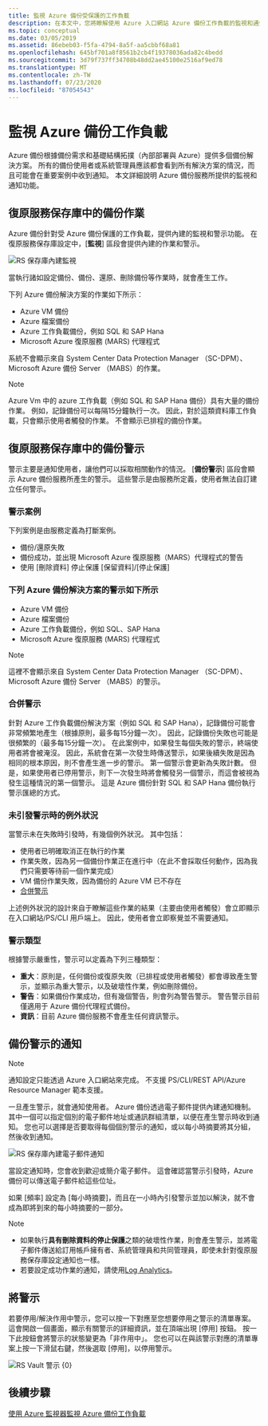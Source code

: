 ```yaml
---
title: 監視 Azure 備份受保護的工作負載
description: 在本文中，您將瞭解使用 Azure 入口網站 Azure 備份工作負載的監視和通知功能。
ms.topic: conceptual
ms.date: 03/05/2019
ms.assetid: 86ebeb03-f5fa-4794-8a5f-aa5cbbf68a81
ms.openlocfilehash: 645bf701a8f8561b2cb4f19378036ada82c4bedd
ms.sourcegitcommit: 3d79f737ff34708b48dd2ae45100e2516af9ed78
ms.translationtype: MT
ms.contentlocale: zh-TW
ms.lasthandoff: 07/23/2020
ms.locfileid: "87054543"
---
```

# <a name="monitoring-azure-backup-workloads"></a>監視 Azure 備份工作負載

Azure 備份根據備份需求和基礎結構拓撲（內部部署與 Azure）提供多個備份解決方案。 所有的備份使用者或系統管理員應該都會看到所有解決方案的情況，而且可能會在重要案例中收到通知。 本文詳細說明 Azure 備份服務所提供的監視和通知功能。

## <a name="backup-jobs-in-recovery-services-vault"></a>復原服務保存庫中的備份作業

Azure 備份針對受 Azure 備份保護的工作負載，提供內建的監視和警示功能。 在復原服務保存庫設定中，[**監視**] 區段會提供內建的作業和警示。

![RS 保存庫內建監視](media/backup-azure-monitoring-laworkspace/rs-vault-inbuiltmonitoring.png)

當執行諸如設定備份、備份、還原、刪除備份等作業時，就會產生工作。

下列 Azure 備份解決方案的作業如下所示：

- Azure VM 備份
- Azure 檔案備份
- Azure 工作負載備份，例如 SQL 和 SAP Hana
- Microsoft Azure 復原服務 (MARS) 代理程式

系統不會顯示來自 System Center Data Protection Manager （SC-DPM）、Microsoft Azure 備份 Server （MABS）的作業。

> [!NOTE]
> Azure Vm 中的 azure 工作負載（例如 SQL 和 SAP Hana 備份）具有大量的備份作業。 例如，記錄備份可以每隔15分鐘執行一次。 因此，對於這類資料庫工作負載，只會顯示使用者觸發的作業。 不會顯示已排程的備份作業。

## <a name="backup-alerts-in-recovery-services-vault"></a>復原服務保存庫中的備份警示

警示主要是通知使用者，讓他們可以採取相關動作的情況。 [**備份警示**] 區段會顯示 Azure 備份服務所產生的警示。 這些警示是由服務所定義，使用者無法自訂建立任何警示。

### <a name="alert-scenarios"></a>警示案例

下列案例是由服務定義為打斷案例。

- 備份/還原失敗
- 備份成功，並出現 Microsoft Azure 復原服務（MARS）代理程式的警告
- 使用 [刪除資料] 停止保護 [保留資料]/[停止保護]

### <a name="alerts-from-the-following-azure-backup-solutions-are-shown-here"></a>下列 Azure 備份解決方案的警示如下所示

- Azure VM 備份
- Azure 檔案備份
- Azure 工作負載備份，例如 SQL、SAP Hana
- Microsoft Azure 復原服務 (MARS) 代理程式 

> [!NOTE]
> 這裡不會顯示來自 System Center Data Protection Manager （SC-DPM）、Microsoft Azure 備份 Server （MABS）的警示。

### <a name="consolidated-alerts"></a>合併警示

針對 Azure 工作負載備份解決方案（例如 SQL 和 SAP Hana），記錄備份可能會非常頻繁地產生（根據原則，最多每15分鐘一次）。 因此，記錄備份失敗也可能是很頻繁的（最多每15分鐘一次）。 在此案例中，如果發生每個失敗的警示，終端使用者將會被淹沒。 因此，系統會在第一次發生時傳送警示，如果後續失敗是因為相同的根本原因，則不會產生進一步的警示。 第一個警示會更新為失敗計數。 但是，如果使用者已停用警示，則下一次發生時將會觸發另一個警示，而這會被視為發生這種情況的第一個警示。 這是 Azure 備份針對 SQL 和 SAP Hana 備份執行警示匯總的方式。

### <a name="exceptions-when-an-alert-is-not-raised"></a>未引發警示時的例外狀況

當警示未在失敗時引發時，有幾個例外狀況。 其中包括：

- 使用者已明確取消正在執行的作業
- 作業失敗，因為另一個備份作業正在進行中（在此不會採取任何動作，因為我們只需要等待前一個作業完成）
- VM 備份作業失敗，因為備份的 Azure VM 已不存在
- [合併警示](#consolidated-alerts)

上述例外狀況的設計來自于瞭解這些作業的結果（主要由使用者觸發）會立即顯示在入口網站/PS/CLI 用戶端上。 因此，使用者會立即察覺並不需要通知。

### <a name="alert-types"></a>警示類型

根據警示嚴重性，警示可以定義為下列三種類型：

- **重大**：原則是，任何備份或復原失敗（已排程或使用者觸發）都會導致產生警示，並顯示為重大警示，以及破壞性作業，例如刪除備份。
- **警告**：如果備份作業成功，但有幾個警告，則會列為警告警示。 警告警示目前僅適用于 Azure 備份代理程式備份。
- **資訊**：目前 Azure 備份服務不會產生任何資訊警示。

## <a name="notification-for-backup-alerts"></a>備份警示的通知

> [!NOTE]
> 通知設定只能透過 Azure 入口網站來完成。 不支援 PS/CLI/REST API/Azure Resource Manager 範本支援。

一旦產生警示，就會通知使用者。 Azure 備份透過電子郵件提供內建通知機制。 其中一個可以指定個別的電子郵件地址或通訊群組清單，以便在產生警示時收到通知。 您也可以選擇是否要取得每個個別警示的通知，或以每小時摘要將其分組，然後收到通知。

![RS 保存庫內建電子郵件通知](media/backup-azure-monitoring-laworkspace/rs-vault-inbuiltnotification.png)

當設定通知時，您會收到歡迎或簡介電子郵件。 這會確認當警示引發時，Azure 備份可以傳送電子郵件給這些位址。<br>

如果 [頻率] 設定為 [每小時摘要]，而且在一小時內引發警示並加以解決，就不會成為即將到來的每小時摘要的一部分。

> [!NOTE]
>
> - 如果執行**具有刪除資料的停止保護**之類的破壞性作業，則會產生警示，並將電子郵件傳送給訂用帳戶擁有者、系統管理員和共同管理員，即使未針對復原服務保存庫設定通知也一樣。
> - 若要設定成功作業的通知，請使用[Log Analytics](backup-azure-monitoring-use-azuremonitor.md#using-log-analytics-workspace)。

## <a name="inactivating-alerts"></a>將警示

若要停用/解決作用中警示，您可以按一下對應至您想要停用之警示的清單專案。 這會開啟一個畫面，顯示有關警示的詳細資訊，並在頂端出現 [停用] 按鈕。 按一下此按鈕會將警示的狀態變更為「非作用中」。 您也可以在與該警示對應的清單專案上按一下滑鼠右鍵，然後選取 [停用]，以停用警示。

![RS Vault 警示 {0}](media/backup-azure-monitoring-laworkspace/vault-alert-inactivation.png)

## <a name="next-steps"></a>後續步驟

[使用 Azure 監視器監視 Azure 備份工作負載](backup-azure-monitoring-use-azuremonitor.md)
